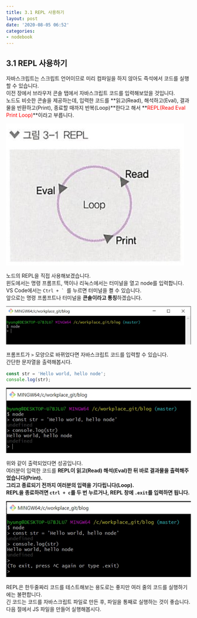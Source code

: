 ```yaml
---
title: 3.1 REPL 사용하기
layout: post
date: '2020-08-05 06:52'
categories:
- nodebook
---
```


## 3.1 REPL 사용하기

자바스크립트는 스크립트 언어이므로 미리 컴파일을 하지 않아도 즉석에서 코드를 실행할 수 있습니다.  
이전 장에서 브라우저 콘솔 탭에서 자바스크립트 코드를 입력해보았을 것입니다.  
노드도 비슷한 콘솔을 제공하는데, 입력한 코드를 **읽고(Read), 해석하고(Eval), 결과물을 반환하고(Print), 종료할 때까지 반복(Loop)**한다고 해서 
**<span style="color:red">REPL(Read Eval Print Loop)</span>**이라고 부릅니다.

![](/static/img/nodebook/image25.jpg)

노드의 REPL을 직접 사용해보겠습니다.  
윈도에서는 명령 프롬프트, 맥이나 리눅스에서는 터미널을 열고 node를 입력합니다.  
VS Code에서는 ``Ctrl + ` ``를 누르면 터미널을 켤 수 있습니다.  
앞으로는 명령 프롬프트나 터미널을 **콘솔이라고 통칭**하겠습니다.

![](/static/img/nodebook/image26.jpg)

프롬프트가 `>` 모양으로 바뀌었다면 자바스크립트 코드를 입력할 수 있습니다.  
간단한 문자열을 출력해봅시다.

```javascript
const str = 'Hello world, hello node';
console.log(str);
```

![](/static/img/nodebook/image27.jpg)

위와 같이 출력되었다면 성공입니다.  
여러분이 입력한 코드를 **REPL이 읽고(Read) 해석(Eval)한 뒤 바로 결과물을 출력해주었습니다(Print).**  
**그리고 종료되기 전까지 여러분의 입력을 기다립니다(Loop).**  
**REPL을 종료하려면 `ctrl + c`를 두 번 누르거나, REPL 창에 `.exit`를 입력하면 됩니다.**

![](/static/img/nodebook/image28.jpg)

REPL은 한두줄짜리 코드를 테스트해보는 용도로는 좋지만 여러 줄의 코드를 실행하기에는 불편합니다.  
긴 코드는 코드를 자바스크립트 파일로 만든 후, 파일을 통째로 실행하는 것이 좋습니다.  
다음 절에서 JS 파일을 만들어 실행해봅시다.